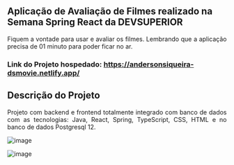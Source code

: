 ##  Aplicação de Avaliação de Filmes realizado na Semana Spring React da DEVSUPERIOR

<p align="justify">
Fiquem a vontade para usar e avaliar os filmes. Lembrando que a aplicação precisa de 01 minuto para poder ficar no ar.
</p>

### Link do Projeto hospedado: https://andersonsiqueira-dsmovie.netlify.app/

## Descrição do Projeto
<p align="justify">
Projeto com backend e frontend totalmente integrado com banco de dados com as tecnologias: Java, React, Spring, TypeScript, CSS, HTML e no banco de dados Postgresql 12.
</p>


![image](https://user-images.githubusercontent.com/56042197/149772513-549a3309-0f41-4c95-acb2-583d644f89bf.png)

![image](https://user-images.githubusercontent.com/56042197/149772591-3292bc29-3b0b-42e9-a17f-6b9c53883559.png)
